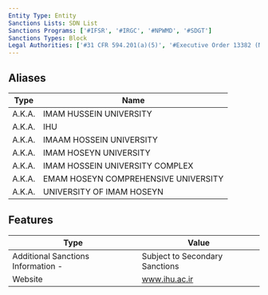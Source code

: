 ```yaml
---
Entity Type: Entity
Sanctions Lists: SDN List
Sanctions Programs: ['#IFSR', '#IRGC', '#NPWMD', '#SDGT']
Sanctions Types: Block
Legal Authorities: ['#31 CFR 594.201(a)(5)', '#Executive Order 13382 (Non-proliferation)']
---
```


## Aliases
| Type  | Name      | 
|-------|-----------|
| A.K.A. | IMAM HUSSEIN UNIVERSITY |
| A.K.A. | IHU |
| A.K.A. | IMAAM HOSSEIN UNIVERSITY |
| A.K.A. | IMAM HOSEYN UNIVERSITY |
| A.K.A. | IMAM HOSSEIN UNIVERSITY COMPLEX |
| A.K.A. | EMAM HOSEYN COMPREHENSIVE UNIVERSITY |
| A.K.A. | UNIVERSITY OF IMAM HOSEYN |

## Features
| Type  | Value      |
|-------|------------|
| Additional Sanctions Information - | Subject to Secondary Sanctions |
| Website | www.ihu.ac.ir |
